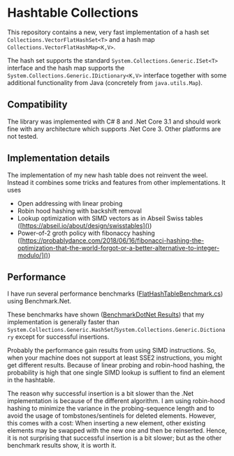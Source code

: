 # Hashtable Collections

This repository contains a new, very fast implementation of a hash set `Collections.VectorFlatHashSet<T>` and a hash map `Collections.VectorFlatHashMap<K,V>`.

The hash set supports the standard `System.Collections.Generic.ISet<T>` interface and the hash map supports the `System.Collections.Generic.IDictionary<K,V>` interface together with some additional functionality from Java (concretely from `java.utils.Map`).

## Compatibility

The library was implemented with C# 8 and .Net Core 3.1 and should work fine with any architecture which supports .Net Core 3. Other platforms are not tested.

## Implementation details

The implementation of my new hash table does not reinvent the weel. Instead it combines some tricks and features from other implementations. It uses

- Open addressing with linear probing
- Robin hood hashing with backshift removal
- Lookup optimization with SIMD vectors as in Abseil Swiss tables ([https://abseil.io/about/design/swisstables]())
- Power-of-2 groth policy with fibonaccy hashing ([https://probablydance.com/2018/06/16/fibonacci-hashing-the-optimization-that-the-world-forgot-or-a-better-alternative-to-integer-modulo/]())

## Performance

I have run several performance benchmarks ([FlatHashTableBenchmark.cs](XUnitTestProject1/FlatHashTableBenchmark.cs)) using Benchmark.Net.

These benchmarks have shown ([BenchmarkDotNet Results](BenchmarkDotNet%20Results/)) that my implementation is generally faster than 
`System.Collections.Generic.HashSet`/`System.Collections.Generic.Dictionary` except for successful insertions.

Probably the performance gain results from using SIMD instructions. So, when your machine does not support at least SSE2 instructions, you might get different results.
Because of linear probing and robin-hood hashing, the probability is high that one single SIMD lookup is suffient to find an element in the hashtable.

The reason why successful insertion is a bit slower than the .Net implementation is because of the different algorithm. I am using robin-hood hashing to minimize the variance in 
the probing-sequence length and to avoid the usage of tombstones/sentinels for deleted elements. However, this comes with a cost: When inserting a new element, other existing elements 
may be swapped with the new one and then be reinserted. Hence, it is not surprising that successful insertion is a bit slower; but as the other benchmark results show, it is worth it.